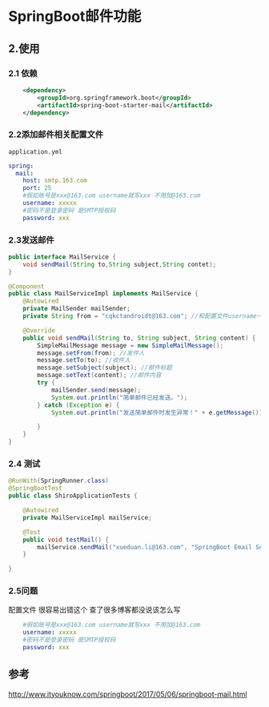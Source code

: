 # SpringBoot邮件功能



## 2.使用

### 2.1 依赖

```xml
	<dependency> 
	    <groupId>org.springframework.boot</groupId>
	    <artifactId>spring-boot-starter-mail</artifactId>
	</dependency> 
```

### 2.2添加邮件相关配置文件

`application.yml`

```yaml
spring:
  mail:
    host: smtp.163.com
    port: 25
    #假如账号是xxx@163.com username就写xxx 不用加@163.com
    username: xxxxx
    #密码不是登录密码 是SMTP授权码
    password: xxx
```

### 2.3发送邮件

```java
public interface MailService {
    void sendMail(String to,String subject,String contet);
}
```

```java
@Component
public class MailServiceImpl implements MailService {
    @Autowired
    private MailSender mailSender;
    private String from = "cqkctandroidt@163.com"; //和配置文件username一样 加了后缀

    @Override
    public void sendMail(String to, String subject, String content) {
        SimpleMailMessage message = new SimpleMailMessage();
        message.setFrom(from); //发件人
        message.setTo(to); //收件人
        message.setSubject(subject); //邮件标题
        message.setText(content); //邮件内容
        try {
            mailSender.send(message);
            System.out.println("简单邮件已经发送。");
        } catch (Exception e) {
            System.out.println("发送简单邮件时发生异常！" + e.getMessage());

        }
    }
}
```

### 2.4 测试

```java
@RunWith(SpringRunner.class)
@SpringBootTest
public class ShiroApplicationTests {

    @Autowired
    private MailServiceImpl mailService;

    @Test
    public void testMail() {
        mailService.sendMail("xueduan.li@163.com", "SpringBoot Email Sender", "Hello Email Server");
    }

}
```

### 2.5问题

配置文件 很容易出错这个 查了很多博客都没说该怎么写

```yaml
    #假如账号是xxx@163.com username就写xxx 不用加@163.com
    username: xxxxx
    #密码不是登录密码 是SMTP授权码
    password: xxx
```



## 参考

http://www.ityouknow.com/springboot/2017/05/06/springboot-mail.html